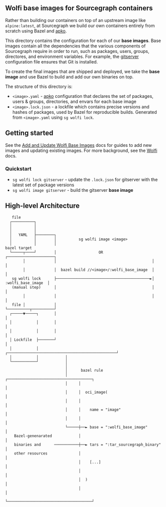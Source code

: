 ## Wolfi base images for Sourcegraph containers

Rather than building our containers on top of an upstream image like `alpine:latest`, at Sourcegraph we build our own containers entirely from scratch using Bazel and [apko](https://github.com/chainguard-dev/apko/tree/main).

This directory contains the configuration for each of our **base images**. Base images contain all the dependencies that the various components of Sourcegraph require in order to run, such as packages, users, groups, directores, and environment variables. For example, the [gitserver](./gitserver.yaml) configuration file ensures that Git is installed.

To create the final images that are shipped and deployed, we take the **base image** and use Bazel to build and add our own binaries on top.

The structure of this directory is:

- `<image>.yaml` - [apko](https://github.com/chainguard-dev/apko/tree/main) configuration that declares the set of packages, users & groups, directories, and envars for each base image
- `<image>.lock.json` - a lockfile which contains precise versions and hashes of packages, used by Bazel for reproducible builds. Generated from `<image>.yaml` using `sg wolfi lock`.

## Getting started

See the [Add and Update Wolfi Base Images](https://sourcegraph.com/docs/dev/how-to/wolfi/add_update_images) docs for guides to add new images and updating existing images. For more background, see the [Wolfi](https://sourcegraph.com/docs/dev/background-information/wolfi#wolfi) docs.

### Quickstart

- `sg wolfi lock gitserver` - update the `.lock.json` for gitserver with the latest set of package versions
- `sg wolfi image gitserver` - build the gitserver **base image**

## High-level Architecture

       file                                                                                                
      ┌──────────┐                                                                                         
      │          │                                                                                         
      │          │                                                                                         
      │   YAML   ├────────┐                                                                                
      │          │        │          sg wolfi image <image>                                                
      │          │        │                                            bazel target                        
      └─────┬────┘        │                   OR                      ┌─────────────────────┐              
            │             │                                           │                     │              
            │             │  bazel build //<image>/:wolfi_base_image  │                     │              
       sg wolfi lock      ├──────────────────────────────────────────►│  :wolfi_base_image  │              
       (manual step)      │                                           │                     │              
            │             │                                           │                     │              
       file │             │                                           └──────────┬──────────┘              
      ┌─────▼─────┐       │                                                      │                         
      │           │       │                                                      │                         
      │           │       │                                                      │                         
      │ Lockfile  ├───────┘                                                      │                         
      │           │            ┌─────────────────────────────────────────────────┘                         
      │           │            │                                                                           
      └───────────┘            │                                                                           
                               │                                                                           
                               │      bazel rule                                                           
                               │     ┌──────────────────────────────────────┐                              
                               │     │                                      │                              
                               │     │  oci_image(                          │                              
                               │     │                                      │                              
                               │     │    name = "image"                    │                              
                               │     │                                      │                              
                               └─────┼──► base = ":wolfi_base_image"        │                              
        Bazel-genenarated            │                                      │                              
        binaries and      ───────────┼──► tars = ":tar_sourcegraph_binary"  │                              
        other resources              │                                      │                              
                                     │    [...]                             │                              
                                     │                                      │                              
                                     │  )                                   │                              
                                     │                                      │                              
                                     └──────────────────────────────────────┘    
